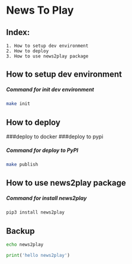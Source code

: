 News To Play
==========

Index:
---
    1. How to setup dev environment
    2. How to deploy
    3. How to use news2play package

How to setup dev environment
---
##### Command for init dev environment
```bash
make init
```

How to deploy
---
###deploy to docker
###deploy to pypi
##### Command for deploy to PyPI
```bash
make publish
```
    
How to use news2play package
---
##### Command for install news2play
```bash
pip3 install news2play
```

Backup
---
```bash
echo news2play

```
```python
print('hello news2play')

```
```javascript

```